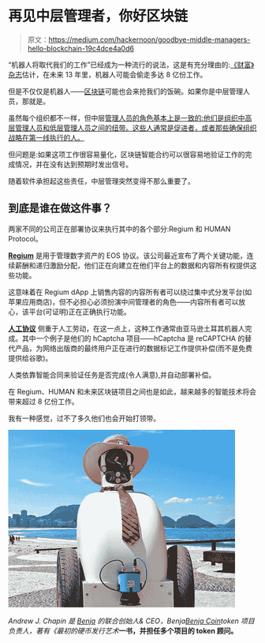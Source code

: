 # 再见中层管理者，你好区块链

> 原文：<https://medium.com/hackernoon/goodbye-middle-managers-hello-blockchain-19c4dce4a0d6>

“机器人将取代我们的工作”已经成为一种流行的说法，这是有充分理由的:[《财富》杂志](http://fortune.com/2017/11/29/robots-automation-replace-jobs-mckinsey-report-800-million/)估计，在未来 13 年里，机器人可能会偷走多达 8 亿份工作。

但是不仅仅是机器人——[区块链](https://hackernoon.com/tagged/blockchain)可能也会来抢我们的饭碗。如果你是中层管理人员，那就是。

虽然每个组织都不一样，但中层[管理人员的角色基本上是一致的:他们是组织中高层管理人员和低层管理人员之间的纽带。这些人通常是促进者，或者那些确保组织战略在第一线执行的人。](https://hackernoon.com/tagged/management)

但问题是:如果这项工作很容易量化，区块链智能合约可以很容易地验证工作的完成情况，并在没有达到预期时发出信号。

随着软件承担起这些责任，中层管理突然变得不那么重要了。

## 到底是谁在做这件事？

两家不同的公司正在部署协议来执行其中的各个部分:Regium 和 HUMAN Protocol。

[**Regium**](https://regium.org/) 是用于管理数字资产的 EOS 协议。该公司最近宣布了两个关键功能，连续薪酬和递归激励分配，他们正在向建立在他们平台上的数据和内容所有权提供这些功能。

这意味着在 Regium dApp 上销售内容的内容所有者可以绕过集中式分发平台(如苹果应用商店)，但不必担心必须扮演中间管理者的角色——内容所有者可以放心，该平台(可证明)正在正确执行功能。

[**人工协议**](http://hmt.ai) 侧重于人工劳动，在这一点上，这种工作通常由亚马逊土耳其机器人完成。其中一个例子是他们的 hCaptcha 项目——hCaptcha 是 reCAPTCHA 的替代产品，为网络出版商的最终用户正在进行的数据标记工作提供补偿(而不是免费提供给谷歌)。

人类依靠智能合同来验证任务是否完成(令人满意),并自动部署补偿。

在 Regium、HUMAN 和未来区块链项目之间也是如此，越来越多的智能技术将会带来超过 8 亿份工作。

我有一种感觉，过不了多久他们也会开始打领带。

![](img/1a3531080bf8fcdb5769fd9ef796fbb7.png)

*Andrew J. Chapin 是* [*Benja*](http://benja.co) *的联合创始人& CEO，Benja*[*Benja Coin*](http://benjacoin.com)*token 项目负责人，著有《最初的硬币发行艺术*[](https://www.amazon.com/Art-Initial-Coin-Offering-Crypto-Token-ebook/dp/B075RRWGT1/ref=as_li_ss_tl?ie=UTF8&qid=1510782200&sr=8-1&keywords=art+of+the+initial+coin+offering&linkCode=sl1&tag=p02bbf-20&linkId=c4fe0973e4335f975fcab74b1f62ad7e)**一书，并担任多个项目的 token 顾问。**